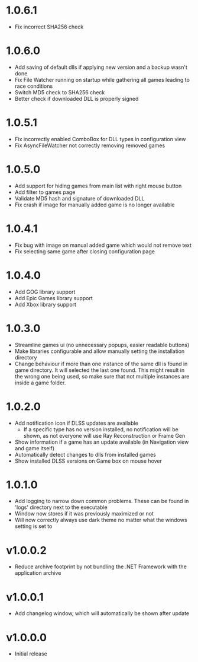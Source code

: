 ﻿# 1.0.6.1
* Fix incorrect SHA256 check

# 1.0.6.0
* Add saving of default dlls if applying new version and a backup wasn't done
* Fix File Watcher running on startup while gathering all games leading to race conditions
* Switch MD5 check to SHA256 check
* Better check if downloaded DLL is properly signed

# 1.0.5.1
* Fix incorrectly enabled ComboBox for DLL types in configuration view
* Fix AsyncFileWatcher not correctly removing removed games

# 1.0.5.0
* Add support for hiding games from main list with right mouse button
* Add filter to games page
* Validate MD5 hash and signature of downloaded DLL
* Fix crash if image for manually added game is no longer available

# 1.0.4.1
* Fix bug with image on manual added game which would not remove text
* Fix selecting same game after closing configuration page

# 1.0.4.0
* Add GOG library support
* Add Epic Games library support
* Add Xbox library support

# 1.0.3.0
* Streamline games ui (no unnecessary popups, easier readable buttons)
* Make libraries configurable and allow manually setting the installation directory
* Change behaviour if more than one instance of the same dll is found in game directory. It will selected the last one found. This might result in the wrong one being used, so make sure that not multiple instances are inside a game folder.

# 1.0.2.0
* Add notification icon if DLSS updates are available
	* If a specific type has no version installed, no notification will be shown, as not everyone will use Ray Reconstruction or Frame Gen
* Show information if a game has an update available (in Navigation view and game itself)
* Automatically detect changes to dlls from installed games
* Show installed DLSS versions on Game box on mouse hover

# 1.0.1.0
* Add logging to narrow down common problems. These can be found in 'logs' directory next to the executable
* Window now stores if it was previously maximized or not
* Will now correctly always use dark theme no matter what the windows setting is set to

# v1.0.0.2
* Reduce archive footprint by not bundling the .NET Framework with the application archive

# v1.0.0.1
* Add changelog window, which will automatically be shown after update

# v1.0.0.0
* Initial release